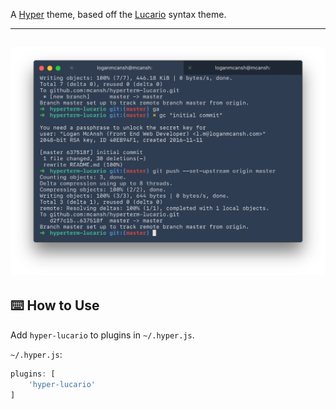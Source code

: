 A [Hyper](https://hyper.is) theme, based off the [Lucario](https://github.com/raphamorim/lucario) syntax theme.

---
![Main ScreenShot](https://raw.githubusercontent.com/mcansh/hyper-lucario/master/main.jpg)
---

## ⌨️ How to Use
Add `hyper-lucario` to plugins in `~/.hyper.js`.

`~/.hyper.js`:
```javascript
plugins: [
	'hyper-lucario'
]
```
